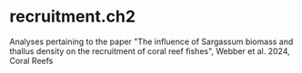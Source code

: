 # recruitment.ch2
Analyses pertaining to the paper "The influence of Sargassum biomass and thallus density on the recruitment of coral reef fishes", Webber et al. 2024, Coral Reefs
